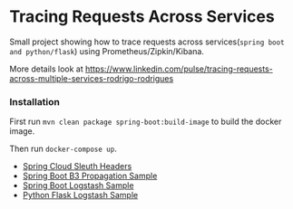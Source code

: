 # Tracing Requests Across Services

Small project showing how to trace requests across services(`spring boot and python/flask`) using Prometheus/Zipkin/Kibana.

More details look at https://www.linkedin.com/pulse/tracing-requests-across-multiple-services-rodrigo-rodrigues

### Installation

First run `mvn clean package spring-boot:build-image` to build the docker image.

Then run `docker-compose up`.

* [Spring Cloud Sleuth Headers](https://cloud.spring.io/spring-cloud-sleuth/2.0.x/multi/multi__propagation.html)
* [Spring Boot B3 Propagation Sample](https://github.com/cassiomolin/log-aggregation-spring-boot-elastic-stack)
* [Spring Boot Logstash Sample](https://github.com/classicPintus/spring-boot-elk)
* [Python Flask Logstash Sample](https://www.techchorus.net/blog/logging-from-flask-application-to-elasticsearch-via-logstash/)
